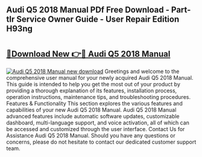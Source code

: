 ## Audi Q5 2018 Manual PDf Free Download - Part-tlr Service Owner Guide - User Repair Edition H93ng

# <h2><a href="http://bc33949.oget.top/?id=Audi+Q5+2018+Manual">🔗Download New 👉🔴 Audi Q5 2018 Manual</a></h2>

[![Audi Q5 2018 Manual new download](https://i.imgur.com/5g1atiW.png)](http://bc33949.oget.top/?id=Audi+Q5+2018+Manual)
Greetings and welcome to the comprehensive user manual for your newly acquired Audi Q5 2018 Manual. This guide is intended to help you get the most out of your product by providing a thorough explanation of its features, installation process, operation instructions, maintenance tips, and troubleshooting procedures. Features & Functionality This section explores the various features and capabilities of your new Audi Q5 2018 Manual. Audi Q5 2018 Manual advanced features include automatic software updates, customizable dashboard, multi-language support, and voice activation, all of which can be accessed and customized through the user interface. Contact Us for Assistance Audi Q5 2018 Manual. Should you have any questions or concerns, please do not hesitate to contact our dedicated customer support team.

